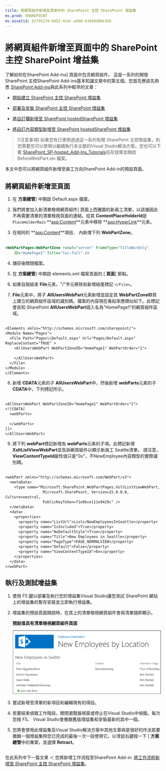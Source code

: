 ```yaml
---
title: 將網頁組件新增至頁面中的 SharePoint 主控 SharePoint 增益集
ms.prod: SHAREPOINT
ms.assetid: 6179527d-8452-4cbc-a560-6104dd09e358
---
```



# 將網頁組件新增至頁面中的 SharePoint 主控 SharePoint 增益集
了解如何在SharePoint Add-ins] 頁面中包含網頁組件。
這是一系列的開發 SharePoint 主控SharePoint Add-ins基本知識文章中的第五個。您首先應該先熟悉 [SharePoint Add-ins](sharepoint-add-ins.md)與此系列中較早的文章：
  
    
    


-  [開始建立 SharePoint 主控 SharePoint 增益集](get-started-creating-sharepoint-hosted-sharepoint-add-ins.md)
    
  
-  [部署及安裝 SharePoint 主控 SharePoint 增益集](deploy-and-install-a-sharepoint-hosted-sharepoint-add-in.md)
    
  
-  [將自訂欄新增至 SharePoint hostedSharePoint 增益集](add-custom-columns-to-a-sharepoint-hostedsharepoint-add-in.md)
    
  
-  [將自訂內容類型新增至 SharePoint hostedSharePoint 增益集](add-a-custom-content-type-to-a-sharepoint-hostedsharepoint-add-in.md)
    
  

> [!注意事項]
> 如果您有已使用透過這一系列有關 SharePoint 主控增益集，則您需要您可以使用以繼續執行本主題的Visual Studio解決方案。您也可以下載 [SharePoint_SP-hosted_Add-Ins_Tutorials](https://github.com/OfficeDev/SharePoint_SP-hosted_Add-Ins_Tutorials)在存放庫並開啟 BeforeWebPart.sln 檔案。
  
    
    

本文中您可以將網頁組件新增至員工方向SharePoint Add-in的預設頁面。
## 將網頁組件新增至頁面


  
    
    

1. 在 **方案總管**] 中開啟 Default.aspx 檔案。
    
  
2. 我們將會加入新清單檢視網頁組件] 頁面上西雅圖的新員工清單，以該循因此不再需要清單的清單檢視頁面的連結。從其 **ContentPlaceHolderId**是 `PlaceHolderMain` **<asp:Content>**元素中移除 **<asp:HyperLink>**元素。
    
  
3. 在相同的 **<asp:Content>**項目、 內新增下列 **WebPartZone**。
    
  ```XML
  
<WebPartPages:WebPartZone runat="server" FrameType="TitleBarOnly"
      ID="HomePage1" Title="loc:full" />

  ```

4. 儲存後關閉檔案。
    
  
5. 在 **方案總管**] 中開啟 elements.xml 檔案頁面的 [ **頁面**] 節點。
    
  
6. 如果自我結束 **File**元素，"/"字元移除和新增結尾標記 `</File>`。
    
  
7. **File**元素中，將子 **AllUsersWebPart**元素新增並設定其 **WebPartZoneID**頁上建立的網頁組件區域的識別碼。檔案的內容現在看起來應類似如下。此標記會告知 SharePoint **AllUsersWebPart**插入名為"HomePage1"的網頁組件區域。
    
  ```
  
<Elements xmlns="http://schemas.microsoft.com/sharepoint/">
  <Module Name="Pages">
    <File Path="Pages\\Default.aspx" Url="Pages/Default.aspx" ReplaceContent="TRUE" >
      <AllUsersWebPart WebPartZoneID="HomePage1" WebPartOrder="1">

      </AllUsersWebPart>
    </File>
  </Module>
</Elements>

  ```

8. 新增 **CDATA**元素的子 **AllUsersWebPart**中，然後新增 **webParts**元素的子 **CDATA**中，下列標記所示。
    
  ```
  
<AllUsersWebPart WebPartZoneID="HomePage1" WebPartOrder="1">
  <![CDATA[
    <webParts>

    </webParts>
  ]]>
</AllUsersWebPart>
  ```

9. 將下列 **webPart**標記新增為 **webParts**元素的子項。此標記新增 **XsltListViewWebPart**並告訴網頁組件以顯示新員工 Seattle清單。 請注意， **ViewContentTypeId**屬性值只是"0x"，不NewEmployee內容類型的實際識別碼。
    
  ```
  
  <webPart xmlns="http://schemas.microsoft.com/WebPart/v3">
    <metaData>
      <type name="Microsoft.SharePoint.WebPartPages.XsltListViewWebPart, 
                   Microsoft.SharePoint, Version=15.0.0.0, Culture=neutral, 
                   PublicKeyToken=71e9bce111e9429c" />
    </metaData>
    <data>
      <properties>
        <property name="ListUrl">Lists/NewEmployeesInSeattle</property>
        <property name="IsIncluded">True</property>
        <property name="NoDefaultStyle">True</property>
        <property name="Title">New Employees in Seattle</property>
        <property name="PageType">PAGE_NORMALVIEW</property>
        <property name="Default">False</property>
        <property name="ViewContentTypeId">0x</property>
      </properties>
    </data>
  </webPart>
  ```


## 執行及測試增益集


  
    
    

1. 使用 F5 鍵以部署及執行您的增益集Visual Studio讓您測試 SharePoint 網站上的增益集的暫存安裝並立即執行增益集。
    
  
2. 增益集的預設頁面開啟時，在其上的清單檢視網頁組件會與清單隨即顯示。
    
   **預設值具有清單檢視網頁組件頁面**

  

     ![網頁組件中顯示 [西雅圖新進員工] 清單之增益集的預設頁面。](images/31e8e4b1-e2e6-416b-b360-9979a1f16fc7.PNG)
  

    
    
  
3. 嘗試新增至清單的新項目和編輯現有的項目。
    
  
4. 若要結束偵錯工作階段，關閉瀏覽器視窗或停止在Visual Studio中偵錯。每次您按 F5、 Visual Studio會撤銷舊版增益集和安裝最新的其中一個。
    
  
5. 您將會使用此增益集及Visual Studio解決方案中其他文章與是很好的作法若要撤銷一個增益集時您已完成的最後一次一段使用它。以滑鼠右鍵按一下 [ **方案總管**中的專案，並選擇 **Retract**。
    
  

## 
<a name="Nextsteps"> </a>

在此系列中下一篇文章 ＜ 您將新增工作流程至SharePoint Add-in:  [將工作流程新增至 SharePoint 主控 SharePoint 增益集](add-a-workflow-to-a-sharepoint-hosted-sharepoint-add-in.md)。
  
    
    


